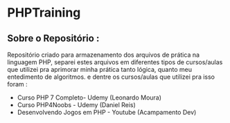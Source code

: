 # PHPTraining

## Sobre o Repositório :
 Repositório criado para armazenamento dos arquivos de prática na linguagem PHP, separei estes arquivos em diferentes tipos de cursos/aulas que utilizei pra aprimorar minha prática tanto lógica, quanto meu entedimento de algoritmos. 
e dentre os cursos/aulas que utilizei pra isso foram :

- Curso PHP 7 Completo- Udemy (Leonardo Moura)
- Curso PHP4Noobs - Udemy (Daniel Reis)
- Desenvolvendo Jogos em PHP - Youtube (Acampamento Dev)
